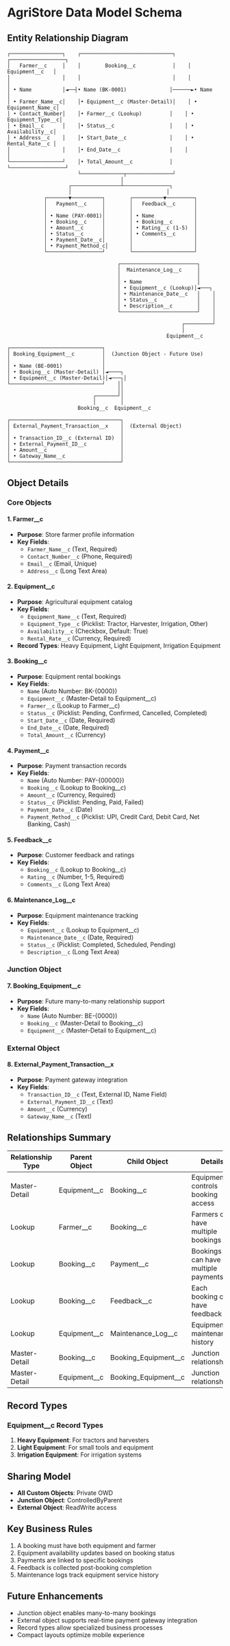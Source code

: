 # AgriStore Data Model Schema

## Entity Relationship Diagram

```
┌─────────────────┐    ┌──────────────────────────────┐    ┌──────────────────┐
│   Farmer__c     │    │        Booking__c            │    │   Equipment__c   │
│                 │    │                              │    │                  │
│ • Name          │◄──┤• Name (BK-0001)              │──────►• Name            │
│ • Farmer_Name__c│    │• Equipment__c (Master-Detail)│    │ • Equipment_Name_c│
│ • Contact_Number│    │• Farmer__c (Lookup)         │    │ • Equipment_Type__c│
│ • Email__c      │    │• Status__c                  │    │ • Availability__c│
│ • Address__c    │    │• Start_Date__c              │    │ • Rental_Rate__c │
│                 │    │• End_Date__c                │    │                  │
└─────────────────┘    │• Total_Amount__c            │    └──────────────────┘
                       └──────────────┬───────────────┘
                                     │
                    ┌────────────────┴───────────────┐
                    │                               │
            ┌───────▼──────────┐        ┌──────────▼─────────┐
            │   Payment__c     │        │   Feedback__c      │
            │                  │        │                    │
            │ • Name (PAY-0001)│        │ • Name             │
            │ • Booking__c     │        │ • Booking__c       │
            │ • Amount__c      │        │ • Rating__c (1-5)  │
            │ • Status__c      │        │ • Comments__c      │
            │ • Payment_Date__c│        │                    │
            │ • Payment_Method_c│       │                    │
            └──────────────────┘        └────────────────────┘

                                    ┌─────────────────────────┐
                                    │  Maintenance_Log__c     │
                                    │                         │
                                    │ • Name                  │
                                    │ • Equipment__c (Lookup)│◄───┐
                                    │ • Maintenance_Date__c   │    │
                                    │ • Status__c             │    │
                                    │ • Description__c        │    │
                                    └─────────────────────────┘    │
                                                                   │
                                                         ┌─────────┘
                                                         │
                                                    Equipment__c

┌──────────────────────────────┐
│ Booking_Equipment__c         │  (Junction Object - Future Use)
│                              │
│ • Name (BE-0001)             │
│ • Booking__c (Master-Detail) │◄────┐
│ • Equipment__c (Master-Detail)│◄───┐│
└──────────────────────────────┘    ││
                                    ││
                            ┌───────┘│
                            │        │
                       Booking__c  Equipment__c

┌────────────────────────────────────┐
│ External_Payment_Transaction__x    │  (External Object)
│                                    │
│ • Transaction_ID__c (External ID)  │
│ • External_Payment_ID__c           │
│ • Amount__c                        │
│ • Gateway_Name__c                  │
└────────────────────────────────────┘
```

## Object Details

### Core Objects

#### 1. Farmer__c
- **Purpose**: Store farmer profile information
- **Key Fields**:
  - `Farmer_Name__c` (Text, Required)
  - `Contact_Number__c` (Phone, Required)  
  - `Email__c` (Email, Unique)
  - `Address__c` (Long Text Area)

#### 2. Equipment__c  
- **Purpose**: Agricultural equipment catalog
- **Key Fields**:
  - `Equipment_Name__c` (Text, Required)
  - `Equipment_Type__c` (Picklist: Tractor, Harvester, Irrigation, Other)
  - `Availability__c` (Checkbox, Default: True)
  - `Rental_Rate__c` (Currency, Required)
- **Record Types**: Heavy Equipment, Light Equipment, Irrigation Equipment

#### 3. Booking__c
- **Purpose**: Equipment rental bookings
- **Key Fields**:
  - `Name` (Auto Number: BK-{0000})
  - `Equipment__c` (Master-Detail to Equipment__c)
  - `Farmer__c` (Lookup to Farmer__c)
  - `Status__c` (Picklist: Pending, Confirmed, Cancelled, Completed)
  - `Start_Date__c` (Date, Required)
  - `End_Date__c` (Date, Required)
  - `Total_Amount__c` (Currency)

#### 4. Payment__c
- **Purpose**: Payment transaction records
- **Key Fields**:
  - `Name` (Auto Number: PAY-{00000})
  - `Booking__c` (Lookup to Booking__c)
  - `Amount__c` (Currency, Required)
  - `Status__c` (Picklist: Pending, Paid, Failed)
  - `Payment_Date__c` (Date)
  - `Payment_Method__c` (Picklist: UPI, Credit Card, Debit Card, Net Banking, Cash)

#### 5. Feedback__c
- **Purpose**: Customer feedback and ratings
- **Key Fields**:
  - `Booking__c` (Lookup to Booking__c)
  - `Rating__c` (Number, 1-5, Required)
  - `Comments__c` (Long Text Area)

#### 6. Maintenance_Log__c
- **Purpose**: Equipment maintenance tracking
- **Key Fields**:
  - `Equipment__c` (Lookup to Equipment__c)
  - `Maintenance_Date__c` (Date, Required)
  - `Status__c` (Picklist: Completed, Scheduled, Pending)
  - `Description__c` (Long Text Area)

### Junction Object

#### 7. Booking_Equipment__c
- **Purpose**: Future many-to-many relationship support
- **Key Fields**:
  - `Name` (Auto Number: BE-{0000})
  - `Booking__c` (Master-Detail to Booking__c)
  - `Equipment__c` (Master-Detail to Equipment__c)

### External Object

#### 8. External_Payment_Transaction__x
- **Purpose**: Payment gateway integration
- **Key Fields**:
  - `Transaction_ID__c` (Text, External ID, Name Field)
  - `External_Payment_ID__c` (Text)
  - `Amount__c` (Currency)
  - `Gateway_Name__c` (Text)

## Relationships Summary

| Relationship Type | Parent Object | Child Object | Details |
|------------------|---------------|--------------|---------|
| Master-Detail | Equipment__c | Booking__c | Equipment controls booking access |
| Lookup | Farmer__c | Booking__c | Farmers can have multiple bookings |
| Lookup | Booking__c | Payment__c | Bookings can have multiple payments |
| Lookup | Booking__c | Feedback__c | Each booking can have feedback |
| Lookup | Equipment__c | Maintenance_Log__c | Equipment maintenance history |
| Master-Detail | Booking__c | Booking_Equipment__c | Junction relationship |
| Master-Detail | Equipment__c | Booking_Equipment__c | Junction relationship |

## Record Types

### Equipment__c Record Types
1. **Heavy Equipment**: For tractors and harvesters
2. **Light Equipment**: For small tools and equipment  
3. **Irrigation Equipment**: For irrigation systems

## Sharing Model
- **All Custom Objects**: Private OWD
- **Junction Object**: ControlledByParent
- **External Object**: ReadWrite access

## Key Business Rules
1. A booking must have both equipment and farmer
2. Equipment availability updates based on booking status
3. Payments are linked to specific bookings
4. Feedback is collected post-booking completion
5. Maintenance logs track equipment service history

## Future Enhancements
- Junction object enables many-to-many bookings
- External object supports real-time payment gateway integration
- Record types allow specialized business processes
- Compact layouts optimize mobile experience